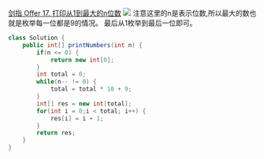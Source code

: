 [剑指 Offer 17. 打印从1到最大的n位数](https://leetcode-cn.com/problems/da-yin-cong-1dao-zui-da-de-nwei-shu-lcof/ "剑指 Offer 17. 打印从1到最大的n位数")
![](https://img2022.cnblogs.com/blog/2272548/202202/2272548-20220213144137204-1299434321.png)
注意这里的n是表示位数,所以最大的数也就是枚举每一位都是9的情况。
最后从1枚举到最后一位即可。
```java
class Solution {
    public int[] printNumbers(int n) {
        if(n <= 0) {
            return new int[0];
        }
        int total = 0;
        while(n-- != 0) {
            total = total * 10 + 9;
        }
        int[] res = new int[total];
        for(int i = 0;i < total; i++) {
            res[i] = i + 1;
        }
        return res;
    }
}
```